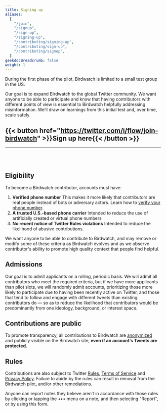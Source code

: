 ```yaml
---
title: Signing up
aliases:
  [
    "/join",
    "/signup",
    "/sign-up",
    "/signing-up",
    "/contributing/signing-up",
    "/contributing/sign-up",
    "/contributing/signup",
  ]
geekdocBreadcrumb: false
weight: 1
---
```


During the first phase of the pilot, Birdwatch is limited to a small test group in the US.

Our goal is to expand Birdwatch to the global Twitter community. We want anyone to be able to participate and know that having contributors with different points of view is essential to Birdwatch helpfully addressing misinformation. We’ll draw on learnings from this initial test and, over time, scale safely.

## {{< button href="https://twitter.com/i/flow/join-birdwatch" >}}Sign up here{{< /button >}}

---

<br>
<br>

## Eligibility

To become a Birdwatch contributor, accounts must have:

1.  <div>
    <strong>Verified phone number</strong>
    <label>This makes it more likely that contributors are real people instead of bots or adversary actors. Learn how to <a href="https://help.twitter.com/managing-your-account/how-to-add-a-phone-number-to-your-account">verify your phone number</a>.</label>
    </div>

2.  <div><strong>A trusted U.S.-based phone carrier</strong>
    <label>Intended to reduce the use of artificially created or virtual phone numbers</label>
    </div>

3.  <div><strong>No recent notice of Twitter Rules violations</strong>
    <label>Intended to reduce the likelihood of abusive contributions.</label>
    </div>

We want anyone to be able to contribute to Birdwatch, and may remove or modify some of these criteria as Birdwatch evolves and as we observe contributor's ability to promote high quality context that people find helpful.

## Admissions

Our goal is to admit applicants on a rolling, periodic basis. We will admit all contributors who meet the required criteria, but if we have more applicants than pilot slots, we will randomly admit accounts, prioritizing those more likely to participate due to having been recently active on Twitter, and those that tend to follow and engage with different tweets than existing contributors do — so as to reduce the likelihood that contributors would be predominantly from one ideology, background, or interest space.

## Contributions are public

To promote transparency, all contributions to Birdwatch are [anonymized](../aliases/) and publicly visible on the Birdwatch site, **even if an account’s Tweets are protected**.

## Rules

Contributions are also subject to Twitter [Rules](https://help.twitter.com/rules-and-policies/twitter-rules), [Terms of Service](https://twitter.com/tos) and [Privacy Policy](https://twitter.com/privacy). Failure to abide by the rules can result in removal from the Birdwatch pilot, and/or other remediations.

Anyone can report notes they believe aren’t in accordance with those rules by clicking or tapping the ••• menu on a note, and then selecting "Report", or by using this form.
